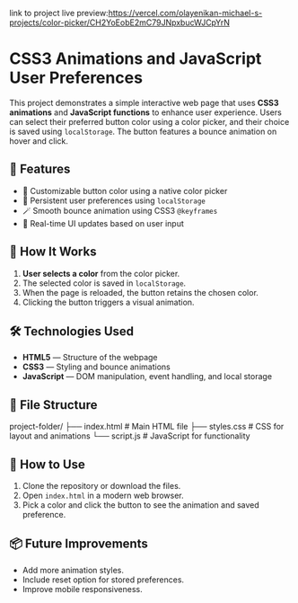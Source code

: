 

link to project live preview:https://vercel.com/olayenikan-michael-s-projects/color-picker/CH2YoEobE2mC79JNpxbucWJCpYrN


# CSS3 Animations and JavaScript User Preferences

This project demonstrates a simple interactive web page that uses **CSS3 animations** and **JavaScript functions** to enhance user experience. Users can select their preferred button color using a color picker, and their choice is saved using `localStorage`. The button features a bounce animation on hover and click.

## 🧩 Features

- 🎨 Customizable button color using a native color picker
- 💾 Persistent user preferences using `localStorage`
- 🪄 Smooth bounce animation using CSS3 `@keyframes`
- 🔁 Real-time UI updates based on user input

## 🚀 How It Works

1. **User selects a color** from the color picker.
2. The selected color is saved in `localStorage`.
3. When the page is reloaded, the button retains the chosen color.
4. Clicking the button triggers a visual animation.

## 🛠️ Technologies Used

- **HTML5** — Structure of the webpage
- **CSS3** — Styling and bounce animations
- **JavaScript** — DOM manipulation, event handling, and local storage

## 📁 File Structure



project-folder/
├── index.html        # Main HTML file
├── styles.css        # CSS for layout and animations
└── script.js         # JavaScript for functionality




## 🔧 How to Use

1. Clone the repository or download the files.
2. Open `index.html` in a modern web browser.
3. Pick a color and click the button to see the animation and saved preference.

## 📦 Future Improvements

- Add more animation styles.
- Include reset option for stored preferences.
- Improve mobile responsiveness.




